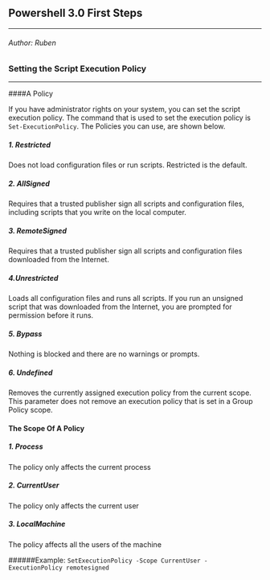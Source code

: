 ## Powershell 3.0 First Steps
------------------------------
###### Author: Ruben

### Setting the Script Execution Policy
---------------------------------------

####A Policy

If you have administrator rights on your system, you can set the script execution policy.
The command that is used to set the execution policy is ```Set-ExecutionPolicy```.
The Policies you can use, are shown below.

##### 1. Restricted 
Does not load configuration files or run scripts. Restricted is the default.
##### 2. AllSigned 
Requires that a trusted publisher sign all scripts and configuration files, including scripts that you write on the local computer.
##### 3. RemoteSigned 
Requires that a trusted publisher sign all scripts and configuration
files downloaded from the Internet.
##### 4.Unrestricted 
Loads all configuration files and runs all scripts. 
If you run an unsigned script that was downloaded from the Internet, you are prompted for permission before
it runs.
##### 5. Bypass 
Nothing is blocked and there are no warnings or prompts.
##### 6. Undefined 
Removes the currently assigned execution policy from the current scope.
This parameter does not remove an execution policy that is set in a Group Policy
scope.

#### The Scope Of A Policy

##### 1. Process
The policy only affects the current process
##### 2. CurrentUser
The policy only affects the current user
##### 3. LocalMachine
The policy affects all the users of the machine

######Example:
```SetExecutionPolicy -Scope CurrentUser -ExecutionPolicy remotesigned```



